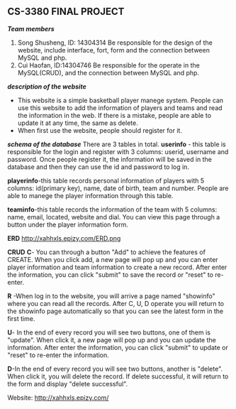 ﻿## CS-3380 FINAL PROJECT
***Team members*** 
 1. Song Shusheng, ID: 14304314
     Be responsible for the design of the website, include interface, fort, form and the connection between MySQL and php. 
 2. Cui Haofan, ID:14304746 
     Be responsible for the operate in the MySQL(CRUD), and the connection between MySQL and php.
     
 ***description of the website***  
 - This website is a simple basketball player manege system. People can use this website to add the information of players and teams and read the information in the web. If there is a mistake, people are able to update it at any time, the same as delete.  
 - When first use the website, people should register for it.
 
 ***schema of the database***
 There are 3 tables in total.
**userinfo** - this table is responsible for the login and register with 3 columns: userid, username and password. Once people register it, the information will be saved in the database and then they can use the id and password to log in.

**playerinfo**-this table records personal information of players with 5 columns: id(primary key), name, date of birth, team and number. People are able to manege the player information through this table.

**teaminfo**-this table records the information of the team with 5 columns: name, email, located, website and dial. You can view this page through a button under the player information form. 

**ERD**
http://xahhxls.epizy.com/ERD.png

**CRUD**
**C**- You can through a button "Add"  to achieve the features of CREATE. When you click add, a new page will pop up and you can enter player information and team information to create a new record. After enter the information, you can click "submit" to save the record or "reset" to re-enter.

**R** -When log in to the website, you will arrive a page named "showinfo" where you can read all the records. After C, U, D operate you will return to the showinfo page automatically so that you can see the latest form in the first time.

**U**- In the end of every record you will see two buttons, one of  them is "update". When click it, a new page will pop up and you can update the information. After enter the information, you can click "submit" to update or "reset" to re-enter the information.

**D**-In the end of every record you will see two buttons, another is "delete". When click it, you will delete the record. If delete successful, it will return to the form and display "delete successful".
 
Website:
http://xahhxls.epizy.com/
 
  

  
     

  
